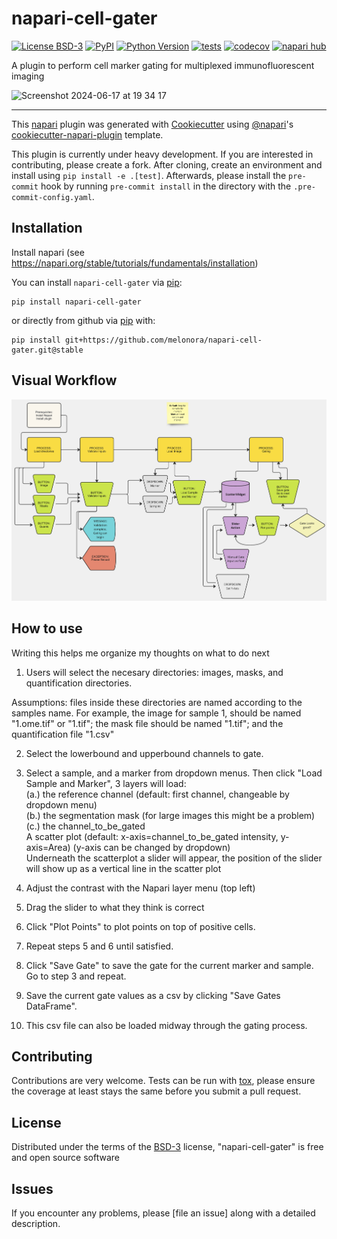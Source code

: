# napari-cell-gater

[![License BSD-3](https://img.shields.io/pypi/l/napari-cell-gater.svg?color=green)](https://github.com/melonora/napari-cell-gater/raw/main/LICENSE)
[![PyPI](https://img.shields.io/pypi/v/napari-cell-gater.svg?color=green)](https://pypi.org/project/napari-cell-gater)
[![Python Version](https://img.shields.io/pypi/pyversions/napari-cell-gater.svg?color=green)](https://python.org)
[![tests](https://github.com/melonora/napari-cell-gater/workflows/tests/badge.svg)](https://github.com/melonora/napari-cell-gater/actions)
[![codecov](https://codecov.io/gh/melonora/napari-cell-gater/branch/main/graph/badge.svg)](https://codecov.io/gh/melonora/napari-cell-gater)
[![napari hub](https://img.shields.io/endpoint?url=https://api.napari-hub.org/shields/napari-cell-gater)](https://napari-hub.org/plugins/napari-cell-gater)

A plugin to perform cell marker gating for multiplexed immunofluorescent imaging

![Screenshot 2024-06-17 at 19 34 17](https://github.com/melonora/napari-cell-gater/assets/30318135/f469c380-ef53-42d6-a136-ebcae723e987)


----------------------------------

This [napari] plugin was generated with [Cookiecutter] using [@napari]'s [cookiecutter-napari-plugin] template.

<!--
Don't miss the full getting started guide to set up your new package:
https://github.com/napari/cookiecutter-napari-plugin#getting-started

and review the napari docs for plugin developers:
https://napari.org/stable/plugins/index.html
-->

This plugin is currently under heavy development. If you are interested in contributing, please create a fork. After
cloning, create an environment and install using `pip install -e .[test]`. Afterwards, please install the `pre-commit`
hook by running `pre-commit install` in the directory with the `.pre-commit-config.yaml`.

## Installation

Install napari (see https://napari.org/stable/tutorials/fundamentals/installation)

You can install `napari-cell-gater` via [pip]:

    pip install napari-cell-gater

or directly from github via [pip] with:

    pip install git+https://github.com/melonora/napari-cell-gater.git@stable

## Visual Workflow 

![Image Alt Text](/docs/VisualWorkflow_highres.png)

## How to use
Writing this helps me organize my thoughts on what to do next

1. Users will select the necesary directories: images, masks, and quantification directories.

Assumptions:
files inside these directories are named according to the samples name.
For example, the image for sample 1, should be named "1.ome.tif" or "1.tif"; the mask file should be named "1.tif"; and the quantification file "1.csv"

2. Select the lowerbound and upperbound channels to gate.

3. Select a sample, and a marker from dropdown menus. Then click "Load Sample and Marker", 3 layers will load:   
        (a.) the reference channel (default: first channel, changeable by dropdown menu)   
        (b.) the segmentation mask (for large images this might be a problem)  
        (c.) the channel_to_be_gated  
A scatter plot (default: x-axis=channel_to_be_gated intensity, y-axis=Area) (y-axis can be changed by dropdown)      
Underneath the scatterplot a slider will appear, the position of the slider will show up as a vertical line in the scatter plot  

4. Adjust the contrast with the Napari layer menu (top left)
5. Drag the slider to what they think is correct
6. Click "Plot Points" to plot points on top of positive cells.
7. Repeat steps 5 and 6 until satisfied.
8. Click "Save Gate" to save the gate for the current marker and sample. Go to step 3 and repeat.
9. Save the current gate values as a csv by clicking "Save Gates DataFrame".
10. This csv file can also be loaded midway through the gating process.  

## Contributing

Contributions are very welcome. Tests can be run with [tox], please ensure
the coverage at least stays the same before you submit a pull request.

## License

Distributed under the terms of the [BSD-3] license,
"napari-cell-gater" is free and open source software

## Issues

If you encounter any problems, please [file an issue] along with a detailed description.

[napari]: https://github.com/napari/napari
[Cookiecutter]: https://github.com/audreyr/cookiecutter
[@napari]: https://github.com/napari
[MIT]: http://opensource.org/licenses/MIT
[BSD-3]: http://opensource.org/licenses/BSD-3-Clause
[GNU GPL v3.0]: http://www.gnu.org/licenses/gpl-3.0.txt
[GNU LGPL v3.0]: http://www.gnu.org/licenses/lgpl-3.0.txt
[Apache Software License 2.0]: http://www.apache.org/licenses/LICENSE-2.0
[Mozilla Public License 2.0]: https://www.mozilla.org/media/MPL/2.0/index.txt
[cookiecutter-napari-plugin]: https://github.com/napari/cookiecutter-napari-plugin

[napari]: https://github.com/napari/napari
[tox]: https://tox.readthedocs.io/en/latest/
[pip]: https://pypi.org/project/pip/
[PyPI]: https://pypi.org/

